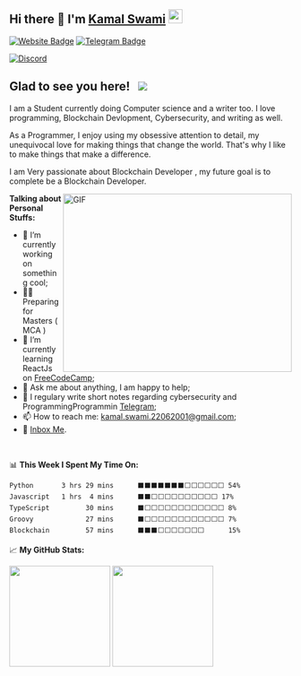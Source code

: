 ## Hi there 👋 I'm <a href="https://therecord.media/wp-content/uploads/2021/10/hoodie-hacker.jpg" target="_blank">Kamal Swami</a> <img src="https://media.giphy.com/media/hvRJCLFzcasrR4ia7z/giphy.gif" width="25px">


[![Website Badge](https://img.shields.io/badge/Website-3b5998?style=flat-square&logo=google-chrome&logoColor=white)](/)
[![Telegram Badge](https://img.shields.io/badge/-Telegram-0088cc?style=flat-square&logo=Telegram&logoColor=white)](https://t.me/)

[![Discord](https://img.shields.io/discord/805879201961607178?color=green&label=@XTREMESEC&logo=Discord&style=flat-square&link=https://discord.gg/pM6GF6PaJF)](https://discord.gg/pM6GF6PaJF)


## Glad to see you here! &nbsp; ![](https://visitor-badge.glitch.me/badge?page_id=swamikamal)

I am a Student currently doing Computer science and a writer too. I love programming, Blockchain Devlopment, Cybersecurity, and writing as well.

As a Programmer, I enjoy using my obsessive attention to detail, my unequivocal love for making things that change the world. That's why I like to make things that make a difference.

I am Very passionate about Blockchain Developer , my future goal is to complete be a Blockchain Developer.

<img align="right" alt="GIF" src="https://stackify.com/wp-content/uploads/2018/01/word-image-3.gif" width="408" height="318" />
  

**Talking about Personal Stuffs:**

- 💪 I’m currently working on something cool;
- 👩‍💻 Preparing for Masters ( MCA )
- 🚀 I’m currently learning ReactJs on [FreeCodeCamp](https://freecodecamp.com/);
- 💬 Ask me about anything, I am happy to help;
- 📝 I regulary write short notes regarding cybersecurity and ProgrammingProgrammin [Telegram](https://t.me/joinchat/TM2kMGQwiugSQSVM);
- 📫 How to reach me: kamal.swami.22062001@gmail.com;
- 📝 [Inbox Me](https://t.me/).

</br>

📊 **This Week I Spent My Time On:**
<!--START_SECTION:waka-->
```text
Python       3 hrs 29 mins    	⬛⬛⬛⬛⬛⬛⬛⬜⬜⬜⬜⬜⬜ 54%   
Javascript   1 hrs  4 mins      ⬛⬛⬜⬜⬜⬜⬜⬜⬜⬜⬜⬜ 17%
TypeScript         30 mins      ⬛⬜⬜⬜⬜⬜⬜⬜⬜⬜⬜⬜⬜ 8%    
Groovy             27 mins      ⬛⬜⬜⬜⬜⬜⬜⬜⬜⬜⬜⬜⬜ 7%
Blockchain         57 mins      ⬛⬛⬛⬜⬜⬜⬜⬜⬜⬜      15%
```
<!--END_SECTION:waka-->

📈 **My GitHub Stats:**

<p>
  <img height="180em" src="https://github-readme-stats.vercel.app/api?username=swamikamal&show_icons=true&hide_border=true&&count_private=true&include_all_commits=true" />
  <img height="180em" src="https://github-readme-stats.vercel.app/api/top-langs/?username=swamikamal&exclude_repo=KNN-Image-Classification&show_icons=true&hide_border=true&layout=compact&langs_count=8"/>
</p>

